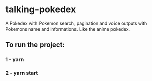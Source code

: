 # talking-pokedex
A Pokedex with Pokemon search, pagination and voice outputs with Pokemons name and informations. Like the anime pokedex.

## To run the project:
### 1 - yarn
### 2 - yarn start
